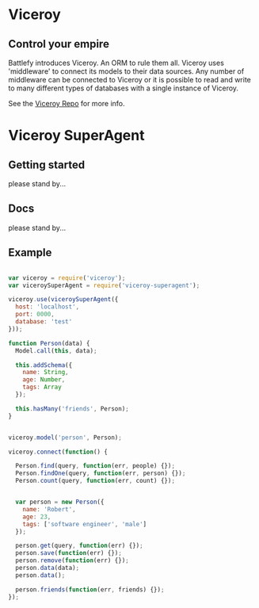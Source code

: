 
# Viceroy

## Control your empire

Battlefy introduces Viceroy. An ORM to rule them
all. Viceroy uses 'middleware' to connect its
models to their data sources. Any number of
middleware can be connected to Viceroy or it is
possible to read and write to many different
types of databases with a single instance of
Viceroy.

See the [Viceroy Repo](https://github.com/Battlefy/Viceroy) for more info.

# Viceroy SuperAgent

## Getting started

please stand by...

## Docs

please stand by...

## Example

```javascript

var viceroy = require('viceroy');
var viceroySuperAgent = require('viceroy-superagent');

viceroy.use(viceroySuperAgent({
  host: 'localhost',
  port: 0000,
  database: 'test'
}));

function Person(data) {
  Model.call(this, data);

  this.addSchema({
    name: String,
    age: Number,
    tags: Array
  });

  this.hasMany('friends', Person);
}


viceroy.model('person', Person);

viceroy.connect(function() {

  Person.find(query, function(err, people) {});
  Person.findOne(query, function(err, person) {});
  Person.count(query, function(err, count) {});


  var person = new Person({
    name: 'Robert',
    age: 23,
    tags: ['software engineer', 'male']
  });

  person.get(query, function(err) {});
  person.save(function(err) {});
  person.remove(function(err) {});
  person.data(data);
  person.data();

  person.friends(function(err, friends) {});
});

```
